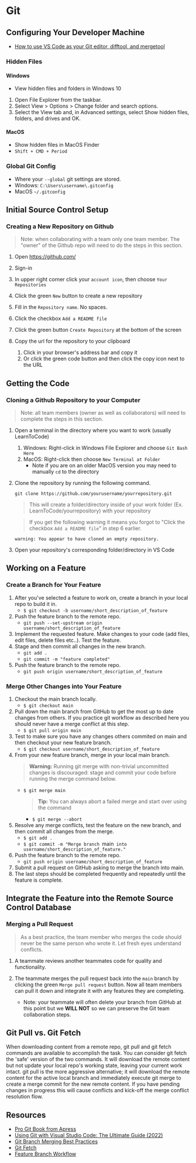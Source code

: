 # Git

## Configuring Your Developer Machine

- [How to use VS Code as your Git editor, difftool, and mergetool](https://www.roboleary.net/vscode/2020/09/15/vscode-git.html)

### Hidden Files

#### Windows

- View hidden files and folders in Windows 10

1.  Open File Explorer from the taskbar.
1.  Select View > Options > Change folder and search options.
1.  Select the View tab and, in Advanced settings, select Show hidden files, folders, and drives and OK.

#### MacOS

- Show hidden files in MacOS Finder
- `Shift + CMD + Period`

### Global Git Config

- Where your `--global` git settings are stored.
- Windows: `C:\Users\username\.gitconfig`
- MacOS `~/.gitconfig`

## Initial Source Control Setup

### Creating a New Repository on Github

> Note: when collaborating with a team only one team member. The "owner" of the Github repo will need to do the steps in this section.

1.  Open https://github.com/
1.  Sign-in
1.  In upper right corner click your `account icon`, then choose `Your Repositories`
1.  Click the green `New` button to create a new repository
1.  Fill in the `Repository name`. No spaces.
1.  Click the checkbox `Add a README file`
1.  Click the green button `Create Repository` at the bottom of the screen
1.  Copy the url for the repository to your clipboard

    1. Click in your browser's address bar and copy it
    1. Or click the green code button and then click the copy icon next to the URL

## Getting the Code

### Cloning a Github Repository to your Computer

> Note: all team members (owner as well as collaborators) will need to complete the steps in this section.

1.  Open a terminal in the directory where you want to work (usually LearnToCode)
    1. Windows: Right-click in Windows File Explorer and choose `Git Bash Here`
    1. MacOS: Right-click then choose `New Terminal at Folder`
       - Note if you are on an older MacOS version you may need to manually `cd` to the directory
1.  Clone the repository by running the following command.

    ```
    git clone https://github.com/yourusername/yourrepository.git
    ```

    > This will create a folder/directory inside of your work folder (Ex. LearnToCode/yourrepository) with your repository

    > If you get the following warning it means you forgot to "Click the checkbox `Add a README file`" in step 6 earlier.

    ```
    warning: You appear to have cloned an empty repository.
    ```

1.  Open your repository's corresponding folder/directory in VS Code

## Working on a Feature

### Create a Branch for Your Feature

1. After you've selected a feature to work on, create a branch in your local repo to build it in.
   - `$ git checkout -b username/short_description_of_feature`
1. Push the feature branch to the remote repo.
   - `git push --set-upstream origin username/short_description_of_feature`
1. Implement the requested feature. Make changes to your code (add files, edit files, delete files etc..). Test the feature.
1. Stage and then commit all changes in the new branch.
   - `git add .`
   - `git commit -m "feature completed"`
1. Push the feature branch to the remote repo.
   - `git push origin username/short_description_of_feature`

### Merge Other Changes into Your Feature

1. Checkout the main branch locally.
   - `$ git checkout main`
1. Pull down the main branch from GitHub to get the most up to date changes from others. If you practice git workflow as described here you should never have a merge conflict at this step.
   - `$ git pull origin main`
1. Test to make sure you have any changes others commited on main and then checkout your new feature branch.
   - `$ git checkout username/short_description_of_feature`
1. From your new feature branch, merge in your local main branch.
   > **Warning:** Running git merge with non-trivial uncommitted changes is discouraged: stage and commit your code before running the merge command below.
   - `$ git merge main`
     > **Tip:** You can always abort a failed merge and start over using the command
     - `$ git merge --abort`
1. Resolve any merge conflicts, test the feature on the new branch, and then commit all changes from the merge.
   - `$ git add .`
   - `$ git commit -m "Merge branch `main` into username/short_description_of_feature."`
1. Push the feature branch to the remote repo.
   - `git push origin username/short_description_of_feature`
1. Submit a pull request on GitHub asking to merge the branch into main.
1. The last steps should be completed frequently and repeatedly until the feature is complete.

## Integrate the Feature into the Remote Source Control Database

### Merging a Pull Request

> As a best practice, the team member who merges the code should never be the same person who wrote it. Let fresh eyes understand conflicts.

1. A teammate reviews another teammates code for quality and functionality.
1. The teammate merges the pull request back into the `main` branch by clicking the green `Merge pull request` button.
   Now all team members can pull it down and integrate it with any features they are completing.

   - Note: your teammate will often delete your branch from GitHub at this point but we **WILL NOT** so we can preserve the Git team collaboration steps.

## Git Pull vs. Git Fetch

When downloading content from a remote repo, git pull and git fetch commands are available to accomplish the task. You can consider git fetch the 'safe' version of the two commands. It will download the remote content but not update your local repo's working state, leaving your current work intact. git pull is the more aggressive alternative; it will download the remote content for the active local branch and immediately execute git merge to create a merge commit for the new remote content. If you have pending changes in progress this will cause conflicts and kick-off the merge conflict resolution flow.

## Resources

- [Pro Git Book from Apress](https://git-scm.com/book/en/v2)
- [Using Git with Visual Studio Code: The Ultimate Guide (2022)](https://yourbrainoncomputers.com/using-git-with-visual-studio-code-the-ultimate-guide/)
- [Git Branch Merging Best Practices](https://gist.github.com/calaway/ea880263b0c0495bb00ee877f001dc59)
- [Git Fetch](https://www.atlassian.com/git/tutorials/syncing/git-fetch)
- [Feature Branch Workflow](https://www.atlassian.com/git/tutorials/comparing-workflows/feature-branch-workflow)
